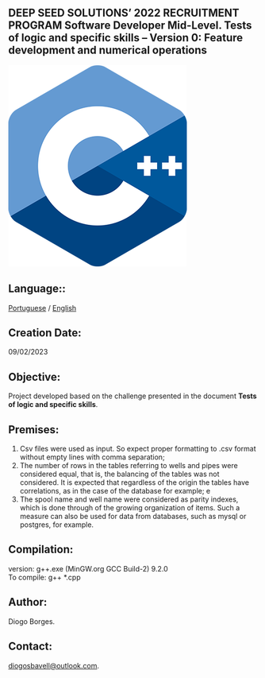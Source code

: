 DEEP SEED SOLUTIONS’ 2022 RECRUITMENT PROGRAM
Software Developer Mid-Level.
Tests of logic and specific skills – Version 0: Feature development and numerical operations
--------------------------------------------------------------------------------------------
![This is an image](outputData/assets/c.png)

Language::
----------------

[Portuguese](/README.md) / [English](/READMEN.md)

Creation Date:
----------------
09/02/2023

Objective:
---------
Project developed based on the challenge presented in the document **Tests of logic and specific skills**.

Premises:
------------
1. Csv files were used as input. So expect proper formatting to .csv format without empty lines with comma separation;
2. The number of rows in the tables referring to wells and pipes were considered equal,
that is, the balancing of the tables was not considered. It is expected that regardless of the origin the
tables have correlations, as in the case of the database for example; e
3. The spool name and well name were considered as parity indexes, which is done through
of the growing organization of items. Such a measure can also be used for data from
databases, such as mysql or postgres, for example.

Compilation:
-----------
version: g++.exe (MinGW.org GCC Build-2) 9.2.0 <br />
To compile: g++ *.cpp

Author:
------
Diogo Borges.

Contact:
--------
diogosbavell@outlook.com.